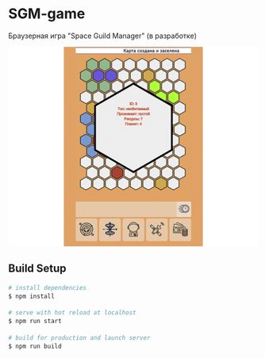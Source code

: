 # SGM-game

Браузерная игра "Space Guild Manager" (в разработке)

![alt text](https://github.com/Pavelgq/SGM-game/blob/master/map-screen.png "Экран с картой")

## Build Setup

```bash
# install dependencies
$ npm install

# serve with hot reload at localhost
$ npm run start

# build for production and launch server
$ npm run build
```
